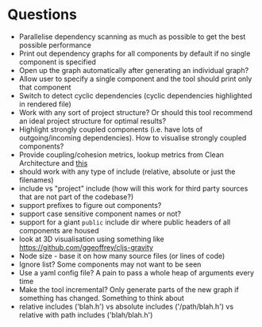 # Questions

- Parallelise dependency scanning as much as possible to get the best possible performance
- Print out dependency graphs for all components by default if no single component is specified
- Open up the graph automatically after generating an individual graph?
- Allow user to specify a single component and the tool should print only that component
- Switch to detect cyclic dependencies (cyclic dependencies highlighted in rendered file)
- Work with any sort of project structure? Or should this tool recommend an ideal project structure for optimal results?
- Highlight strongly coupled components (i.e. have lots of outgoing/incoming dependencies). How to visualise strongly coupled components?
- Provide coupling/cohesion metrics, lookup metrics from Clean Architecture and [this](https://softwareengineering.stackexchange.com/questions/151004/are-there-metrics-for-cohesion-and-coupling)
- should work with any type of include (relative, absolute or just the filenames)
- <system> include vs "project" include (how will this work for third party sources that are not part of the codebase?)
- support prefixes to figure out components?
- support case sensitive component names or not?
- support for a giant `public` include dir where public headers of all components are housed
- look at 3D visualisation using something like https://github.com/ggeoffrey/cljs-gravity
- Node size - base it on how many source files (or lines of code)
- Ignore list? Some components may not want to be seen
- Use a yaml config file? A pain to pass a whole heap of arguments every time
- Make the tool incremental? Only generate parts of the new graph if something has changed. Something to think about
- relative includes ('blah.h') vs absolute includes ('/path/blah.h') vs relative with path includes ('blah/blah.h')